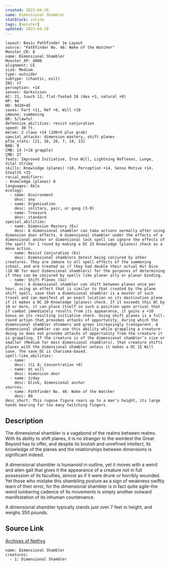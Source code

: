 ```yaml
---
created: 2023-04-28
name: Dimensional Shambler
statblock: inline
tags: [monster]
updated: 2023-04-28
---
```

```statblock
layout: Basic Pathfinder 1e Layout
source: "Pathfinder No. 46: Wake of the Watcher"
Monster_CR: 8
name: Dimensional Shambler
Monster_XP: 4800
alignment: CE
size: Medium
type: outsider
subtype: (chaotic, evil)
INI: +7
perception: +14
senses: darkvision
AC: 21, touch 13, flat-footed 18 (dex +3, natural +8)
HP: 94
HD: 9d10+45
saves: Fort +11, Ref +8, Will +10
immune: summoning
DR: 5/lawful
defensive_abilities: resist conjuration
speed: 30 ft.
melee: 2 claws +14 (2d6+5 plus grab)
special_attacks: dimension mastery, shift planes
pf1e_stats: [21, 16, 20, 7, 14, 13]
BAB: 9
CMB: 14 (+18 grapple)
CMD: 27
feats: Improved Initiative, Iron Will, Lightning Reflexes, Lunge, Vital Strike
skills: Knowledge (planes) +18, Perception +14, Sense Motive +14, Stealth +15
racial_modifiers:
- Knowledge (planes) 8
languages: Aklo
ecology:
  - name: Environment
    desc: any
  - name: Organisation
    desc: solitary, pair, or gang (3-9)
  - name: Treasure
    desc: standard
special_abilities:
  - name: Dimension Mastery (Ex)
    desc: A dimensional shambler can take actions normally after using dimension door effects. A dimensional shambler under the effects of a dimensional anchor or dimensional lock spell can ignore the effects of the spell for 1 round by making a DC 25 Knowledge (planes) check as a move action.
  - name: Resist Conjuration (Ex)
    desc: Dimensional shamblers detest being conjured by other creatures. They are immune to all spell effects of the summoning school, and are treated as if they had double their actual Hit Dice (18 HD for most dimensional shamblers) for the purposes of determining if they can be conjured by spells like planar ally or planar binding.
  - name: Shift Planes (Su)
    desc: A dimensional shambler can shift between planes once per hour, using an effect that is similar to that created by the plane shift spell, save that a dimensional shambler is a master of such travel and can manifest at an exact location on its destination plane if it makes a DC 20 Knowledge (planes) check. If it exceeds this DC by 10 or more, it can place itself in such a position upon arrival that if combat immediately results from its appearance, it gains a +10 bonus on its resulting initiative check. Using shift planes is a full-round action that provokes attacks of opportunity, during which the dimensional shambler shimmers and grows increasingly transparent. A dimensional shambler can use this ability while grappling a creature-doing so does not provoke attacks of opportunity from the creature it is grappling. If the creature is of the dimensional shambler’s size or smaller (Medium for most dimensional shamblers), that creature shifts planes with the dimensional shambler unless it makes a DC 15 Will save. The save DC is Charisma-based.
spell-like_abilities:
  - name:
    desc: (CL 8; Concentration +9)
  - name: At will
    desc: dimension door
  - name: 3/day
    desc: blink, dimensional anchor
sources:
  - name: Pathfinder No. 46: Wake of the Watcher
    desc: 80
desc_short: This rugose figure rears up to a man’s height, its large hands bearing far too many twitching fingers.
```
## Description
The dimensional shambler is a vagabond of the realms between realms. With its ability to shift planes, it is no stranger to the weirdest the Great Beyond has to offer, and despite its brutish and unrefined intellect, its knowledge of the planes and the relationships between dimensions is significant indeed.

A dimensional shambler is humanoid in outline, yet it moves with a weird and alien gait that gives it the appearance of a creature not in full possession of its faculties, almost as if it were drunk or horribly wounded. Yet those who mistake this shambling posture as a sign of weakness swiftly learn of their error, for the dimensional shambler is in fact quite agile-the weird lumbering cadence of its movements is simply another outward manifestation of its inhuman countenance.

A dimensional shambler typically stands just over 7 feet in height, and weighs 350 pounds.
## Source Link
[Archives of Nethys](https://aonprd.com/MonsterDisplay.aspx?ItemName=Dimensional%20Shambler)
```encounter-table
name: Dimensional Shambler
creatures:
  - 1: Dimensional Shambler
```

